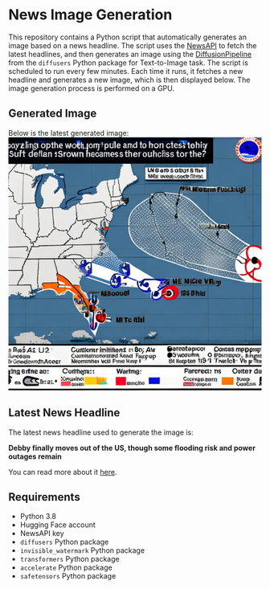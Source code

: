 # News Image Generation
This repository contains a Python script that automatically generates an image based on a news headline. The script uses the [NewsAPI](https://newsapi.org/) to fetch the latest headlines, and then generates an image using the [DiffusionPipeline](https://github.com/huggingface/diffusers) from the `diffusers` Python package for Text-to-Image task.
The script is scheduled to run every few minutes. Each time it runs, it fetches a new headline and generates a new image, which is then displayed below. The image generation process is performed on a GPU.

## Generated Image
Below is the latest generated image:
![Generated Image](image.png)

## Latest News Headline
The latest news headline used to generate the image is:

**Debby finally moves out of the US, though some flooding risk and power outages remain**

You can read more about it [here](https://news.google.com/rss/articles/CBMioAFBVV95cUxQeG1zX0RZbThxcG4zdy1jOHh3cmZIQ3U3eDgyY0tFSVhseWtEYWZBZ3c5SmtUNHd0UE91dkpCX2laaXNFTDh6cU1WLTN5YkdKN2cyYTNaX0RvSWxEeUVZSUV1VTUtOWhmUmlRWVloTmJXcjUzeHBleFJ1YmIwOGZKSzhVS0c4SEg0VFFjdGRWMUdqNHVPVGQ0czlsUVJuT3lf?oc=5).

## Requirements
- Python 3.8
- Hugging Face account
- NewsAPI key
- `diffusers` Python package
- `invisible_watermark` Python package
- `transformers` Python package
- `accelerate` Python package
- `safetensors` Python package
